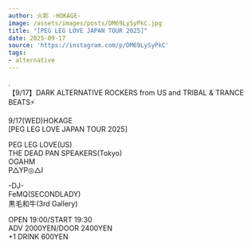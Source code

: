 ```yaml
---
author: 火影 -HOKAGE-
image: /assets/images/posts/DM69LySyPkC.jpg
title: "[PEG LEG LOVE JAPAN TOUR 2025]"
date: 2025-09-17
source: 'https://instagram.com/p/DM69LySyPkC'
tags:
- alternative
---
```

.<br>
【9/17】DARK ALTERNATIVE ROCKERS from US and TRIBAL & TRANCE BEATS⚡️

9/17(WED)HOKAGE<br>
[PEG LEG LOVE JAPAN TOUR 2025]

PEG LEG LOVE(US)<br>
THE DEAD PAN SPEAKERS(Tokyo)<br>
OGAHM<br>
P△YP◎△I

-DJ-<br>
FeMQ(SECONDLADY)<br>
黒毛和牛(3rd Gallery)

OPEN 19:00/START 19:30<br>
ADV 2000YEN/DOOR 2400YEN<br>
+1 DRINK 600YEN